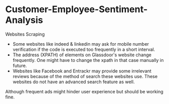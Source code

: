 # Customer-Employee-Sentiment-Analysis

Websites Scraping
- Some websites like indeed & linkedin may ask for mobile number verification if the code is executed too frequently in a short interval. 
- The address (XPATH) of elements on Glassdoor's website change frequently. One might have to change the xpath in that case manually in future. 
- Websites like Facebook and Entrackr may provide some irrelevant reviews because of the method of search these websites use. These websites do not have an advanced search feature as well.

Although frequent ads might hinder user experience but should be working fine.


